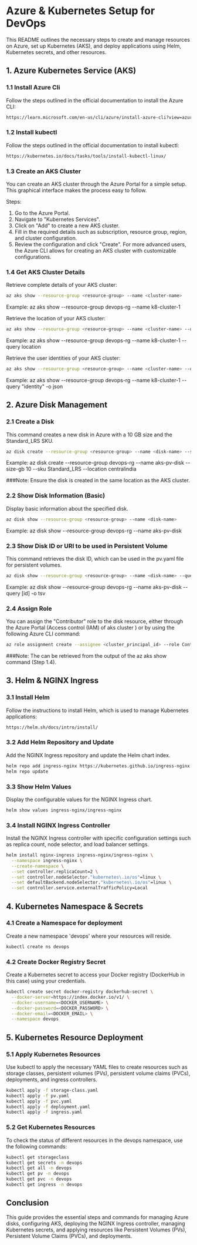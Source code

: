 
# Azure & Kubernetes Setup for DevOps

This README outlines the necessary steps to create and manage resources on Azure, set up Kubernetes (AKS), and deploy applications using Helm, Kubernetes secrets, and other resources.

## 1. Azure Kubernetes Service (AKS)

### 1.1 Install Azure Cli
Follow the steps outlined in the official documentation to install the Azure CLI:
```bash
https://learn.microsoft.com/en-us/cli/azure/install-azure-cli?view=azure-cli-latest
```

### 1.2 Install kubectl
Follow the steps outlined in the official documentation to install kubectl:
```bash
https://kubernetes.io/docs/tasks/tools/install-kubectl-linux/
```

### 1.3 Create an AKS Cluster
You can create an AKS cluster through the Azure Portal for a simple setup. This graphical interface makes the process easy to follow.

Steps:
1.	Go to the Azure Portal.
2.	Navigate to "Kubernetes Services".
3.	Click on "Add" to create a new AKS cluster.
4.	Fill in the required details such as subscription, resource group, region, and cluster configuration.
5.	Review the configuration and click "Create".
For more advanced users, the Azure CLI allows for creating an AKS cluster with customizable configurations.


### 1.4 Get AKS Cluster Details

Retrieve complete details of your AKS cluster:
```bash
az aks show --resource-group <resource-group> --name <cluster-name>
```
Example: 
az aks show --resource-group devops-rg --name k8-cluster-1


Retrieve the location of your AKS cluster:
```bash
az aks show --resource-group <resource-group> --name <cluster-name> --query location
```
Example: 
az aks show --resource-group devops-rg --name k8-cluster-1 --query location


Retrieve the user identities of your AKS cluster:
```bash
az aks show --resource-group <resource-group> --name <cluster-name> --query "identity" -o json
```
Example: 
az aks show --resource-group devops-rg --name k8-cluster-1 --query "identity" -o json


## 2. Azure Disk Management

### 2.1 Create a Disk
This command creates a new disk in Azure with a 10 GB size and the Standard_LRS SKU.
```bash
az disk create --resource-group <resource-group> --name <disk-name> --size-gb 10 --sku Standard_LRS  --location <location>
```
Example:
az disk create --resource-group devops-rg --name aks-pv-disk --size-gb 10 --sku Standard_LRS  --location centralindia

###Note: Ensure the disk is created in the same location as the AKS cluster.

### 2.2 Show Disk Information (Basic)
Display basic information about the specified disk.
```bash
az disk show --resource-group <resource-group> --name <disk-name>
```
Example: 
az disk show --resource-group devops-rg --name aks-pv-disk


### 2.3 Show Disk ID or URI to be used in Persistent Volume
This command retrieves the disk ID, which can be used in the pv.yaml file for persistent volumes.

```bash
az disk show --resource-group <resource-group> --name <disk-name> --query [id] -o tsv
```
Example: 
az disk show --resource-group devops-rg --name aks-pv-disk --query [id] -o tsv


### 2.4 Assign Role  
You can assign the "Contributor" role to the disk resource, either through the Azure Portal (Access control (IAM) of aks cluster ) or by using the following Azure CLI command:
```bash
az role assignment create --assignee <cluster_principal_id> --role Contributor --scope /subscriptions/<subscription-id>/resourceGroups/<resource-group-name>/providers/Microsoft.Compute/disks/<disk-name>
```

###Note: The <cluster-principal-id> can be retrieved from the output of the az aks show command (Step 1.4).

## 3. Helm & NGINX Ingress

### 3.1 Install Helm
Follow the instructions to install Helm, which is used to manage Kubernetes applications:
```bash
https://helm.sh/docs/intro/install/
```

### 3.2 Add Helm Repository and Update
Add the NGINX Ingress repository and update the Helm chart index.
```bash
helm repo add ingress-nginx https://kubernetes.github.io/ingress-nginx
helm repo update
```

### 3.3 Show Helm Values
Display the configurable values for the NGINX Ingress chart.
```bash
helm show values ingress-nginx/ingress-nginx
```

### 3.4 Install NGINX Ingress Controller
Install the NGINX Ingress controller with specific configuration settings such as replica count, node selector, and load balancer settings.
```bash
helm install nginx-ingress ingress-nginx/ingress-nginx \
  --namespace ingress-nginx \
  --create-namespace \
  --set controller.replicaCount=2 \
  --set controller.nodeSelector."kubernetes\.io/os"=linux \
  --set defaultBackend.nodeSelector."kubernetes\.io/os"=linux \
  --set controller.service.externalTrafficPolicy=Local
```

## 4. Kubernetes Namespace & Secrets

### 4.1 Create a Namespace for deployment
Create a new namespace 'devops' where your resources will reside.
```bash
kubectl create ns devops
```

### 4.2 Create Docker Registry Secret
Create a Kubernetes secret to access your Docker registry (DockerHub in this case) using your credentials.
```bash
kubectl create secret docker-registry dockerhub-secret \
  --docker-server=https://index.docker.io/v1/ \
  --docker-username=<DOCKER_USERNAME> \
  --docker-password=<DOCKER_PASSWORD> \
  --docker-email=<DOCKER_EMAIL> \
  --namespace devops
```

## 5. Kubernetes Resource Deployment

### 5.1 Apply Kubernetes Resources
Use kubectl to apply the necessary YAML files to create resources such as storage classes, persistent volumes (PVs), persistent volume claims (PVCs), deployments, and ingress controllers.
```bash
kubectl apply -f storage-class.yaml
kubectl apply -f pv.yaml
kubectl apply -f pvc.yaml
kubectl apply -f deployment.yaml
kubectl apply -f ingress.yaml
```

### 5.2 Get Kubernetes Resources
To check the status of different resources in the devops namespace, use the following commands:
```bash
kubectl get storageclass
kubectl get secrets -n devops
kubectl get all -n devops
kubectl get pv -n devops
kubectl get pvc -n devops
kubectl get ingress -n devops
```

## Conclusion
This guide provides the essential steps and commands for managing Azure disks, configuring AKS, deploying the NGINX Ingress controller, managing Kubernetes secrets, and applying resources like Persistent Volumes (PVs), Persistent Volume Claims (PVCs), and deployments. 
